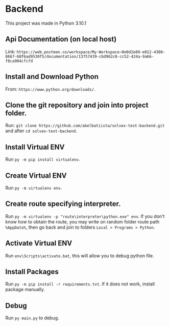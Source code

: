 # Backend

This project was made in Python 3.10.1

## Api Documentation (on local host)

Link: `https://web.postman.co/workspace/My-Workspace~0e0d2e89-e012-4380-8667-60f6ad9530f5/documentation/13757439-cbd962c8-cc52-424a-9a66-f8ca904cfcfd`

## Install and Download Python

From: `https://www.python.org/downloads/`.

## Clone the git repository and join into project folder.

Run: `git clone https://github.com/abelbatiista/solvex-test-backend.git` and after `cd solvex-text-backend`.

## Install Virtual ENV

Run `py -m pip install virtualenv`.

## Create Virtual ENV

Run `py -m virtualenv env`.

## Create route specifying interpreter.

Run `py -m virtualenv -p "route\interpreter\python.exe" env`. If you don't know how to obtain the route, you may write on random folder route path `%AppData%`, then go back and join to folders `Local > Programs > Python`.

## Activate Virtual ENV

Run `env\Scripts\activate.bat`, this will allow you to debug python file.

## Install Packages

Run `py -m pip install -r requirements.txt`. If it does not work, install package manually.

## Debug

Run `py main.py` to debug.
